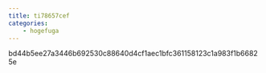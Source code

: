```yaml
---
title: ti78657cef
categories:
    - hogefuga
---
```

bd44b5ee27a3446b692530c88640d4cf1aec1bfc361158123c1a983f1b66825e